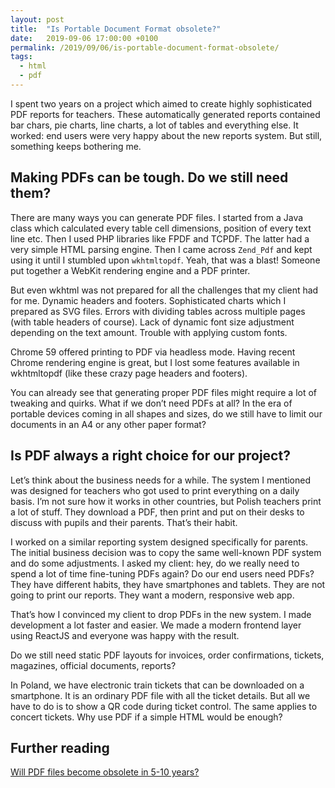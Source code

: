 ```yaml
---
layout: post
title:  "Is Portable Document Format obsolete?"
date:   2019-09-06 17:00:00 +0100
permalink: /2019/09/06/is-portable-document-format-obsolete/
tags:
  - html
  - pdf
---
```


I spent two years on a project which aimed to create highly sophisticated PDF reports for teachers. These automatically generated reports contained bar chars, pie charts, line charts, a lot of tables and everything else. It worked: end users were very happy about the new reports system. But still, something keeps bothering me.

## Making PDFs can be tough. Do we still need them?

There are many ways you can generate PDF files. I started from a Java class which calculated every table cell dimensions, position of every text line etc. Then I used PHP libraries like FPDF and TCPDF. The latter had a very simple HTML parsing engine. Then I came across `Zend_Pdf` and kept using it until I stumbled upon `wkhtmltopdf`. Yeah, that was a blast! Someone put together a WebKit rendering engine and a PDF printer.

But even wkhtml was not prepared for all the challenges that my client had for me. Dynamic headers and footers. Sophisticated charts which I prepared as SVG files. Errors with dividing tables across multiple pages (with table headers of course). Lack of dynamic font size adjustment depending on the text amount. Trouble with applying custom fonts.

Chrome 59 offered printing to PDF via headless mode. Having recent Chrome rendering engine is great, but I lost some features available in wkhtmltopdf (like these crazy page headers and footers).

You can already see that generating proper PDF files might require a lot of tweaking and quirks. What if we don’t need PDFs at all? In the era of portable devices coming in all shapes and sizes, do we still have to limit our documents in an A4 or any other paper format?

## Is PDF always a right choice for our project?

Let’s think about the business needs for a while. The system I mentioned was designed for teachers who got used to print everything on a daily basis. I’m not sure how it works in other countries, but Polish teachers print a lot of stuff. They download a PDF, then print and put on their desks to discuss with pupils and their parents. That’s their habit.

I worked on a similar reporting system designed specifically for parents. The initial business decision was to copy the same well-known PDF system and do some adjustments. I asked my client: hey, do we really need to spend a lot of time fine-tuning PDFs again? Do our end users need PDFs? They have different habits, they have smartphones and tablets. They are not going to print our reports. They want a modern, responsive web app.

That’s how I convinced my client to drop PDFs in the new system. I made development a lot faster and easier. We made a modern frontend layer using ReactJS and everyone was happy with the result.

Do we still need static PDF layouts for invoices, order confirmations, tickets, magazines, official documents, reports?

In Poland, we have electronic train tickets that can be downloaded on a smartphone. It is an ordinary PDF file with all the ticket details. But all we have to do is to show a QR code during ticket control. The same applies to concert tickets. Why use PDF if a simple HTML would be enough?

## Further reading

[Will PDF files become obsolete in 5-10 years?](https://www.quora.com/Will-PDF-files-become-obsolete-in-5%E2%80%9310-years)
